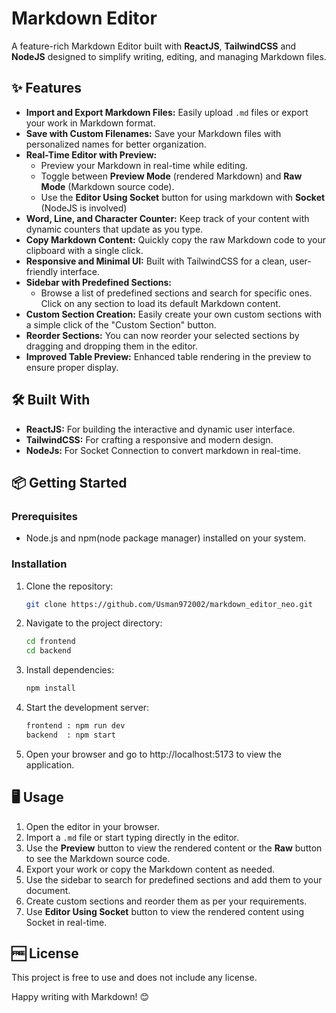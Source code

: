 # Markdown Editor  

A feature-rich Markdown Editor built with **ReactJS**, **TailwindCSS** and **NodeJS**  designed to simplify writing, editing, and managing Markdown files.  

## ✨ Features  
- **Import and Export Markdown Files:** Easily upload `.md` files or export your work in Markdown format.  
- **Save with Custom Filenames:** Save your Markdown files with personalized names for better organization.  
- **Real-Time Editor with Preview:**  
  - Preview your Markdown in real-time while editing.  
  - Toggle between **Preview Mode** (rendered Markdown) and **Raw Mode** (Markdown source code).
  - Use the **Editor Using Socket** button for using markdown with **Socket** (NodeJS is involved)   
- **Word, Line, and Character Counter:** Keep track of your content with dynamic counters that update as you type.  
- **Copy Markdown Content:** Quickly copy the raw Markdown code to your clipboard with a single click.  
- **Responsive and Minimal UI:** Built with TailwindCSS for a clean, user-friendly interface.  
- **Sidebar with Predefined Sections:**  
  - Browse a list of predefined sections and search for specific ones. Click on any section to load its default Markdown content.  
- **Custom Section Creation:** Easily create your own custom sections with a simple click of the "Custom Section" button.  
- **Reorder Sections:** You can now reorder your selected sections by dragging and dropping them in the editor.  
- **Improved Table Preview:** Enhanced table rendering in the preview to ensure proper display.  

## 🛠️ Built With  
- **ReactJS:** For building the interactive and dynamic user interface.  
- **TailwindCSS:** For crafting a responsive and modern design.  
- **NodeJs:** For Socket Connection to convert markdown in real-time.
## 📦 Getting Started  

### Prerequisites  
- Node.js and npm(node package manager) installed on your system.  

### Installation  
1. Clone the repository:  
   ```bash  
   git clone https://github.com/Usman972002/markdown_editor_neo.git  
   ```  
2. Navigate to the project directory:  
   ```bash  
   cd frontend  
   cd backend  
   ```  
3. Install dependencies:  
   ```bash  
   npm install 
   ```  
4. Start the development server:  
   ```bash  
   frontend : npm run dev 
   backend  : npm start
   ```  
5. Open your browser and go to http://localhost:5173 to view the application.  

## 🖥️ Usage  
1. Open the editor in your browser.  
2. Import a `.md` file or start typing directly in the editor.  
3. Use the **Preview** button to view the rendered content or the **Raw** button to see the Markdown source code.  
4. Export your work or copy the Markdown content as needed.  
5. Use the sidebar to search for predefined sections and add them to your document.  
6. Create custom sections and reorder them as per your requirements.
7. Use **Editor Using Socket** button to view the rendered content using Socket in real-time.  

## 🆓 License  
This project is free to use and does not include any license.  

Happy writing with Markdown! 😊
